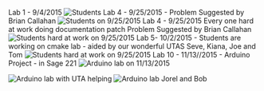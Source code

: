 Lab 1 - 9/4/2015
![Students](http://www.cs.rpi.edu//~moorthy/Courses/CSCI2961-01/lab1-9-4-2015.png)
Lab 4 - 9/25/2015 - Problem Suggested by Brian Callahan
![Students on 9/25/2015](https://github.com/rcos/CSCI2961-01/blob/master/Photo-lab4.jpg)
Lab 4 - 9/25/2015 Every one hard at work doing documentation patch  Problem Suggested by Brian Callahan
![Students hard at work on 9/25/2015](https://github.com/rcos/CSCI2961-01/blob/master/lab4-2.jpg)
Lab 5- 10/2/2015 - Students are working on cmake lab - aided by our wonderful UTAS Seve, Kiana, Joe and Tom 
![Students hard at work on 9/25/2015](https://github.com/rcos/CSCI2961-01/blob/master/lab5-1.jpg)
Lab 10 - 11/13//2015 - Arduino Project - in Sage 221
![Arduino lab on 11/13/2015](https://github.com/rcos/CSCI2961-01/blob/master/lab10-1.jpg)

![Arduino lab with UTA helping](https://github.com/rcos/CSCI2961-01/blob/master/lab10-3.jpg)
![Arduino lab Jorel and Bob](https://github.com/rcos/CSCI2961-01/blob/master/lab10-22.jpg)
